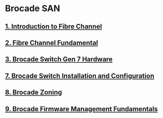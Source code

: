 # Brocade SAN

## [1. Introduction to Fibre Channel](https://github.com/SonVuDuc/brocade-san/blob/main/Introduction%20to%20Fibre%20Channel%20SANs.md)

## [2. Fibre Channel Fundamental](https://github.com/SonVuDuc/brocade-san/blob/main/Fibre%20Channel%20Fundamental.md)

## [3. Brocade Switch Gen 7 Hardware](https://github.com/SonVuDuc/brocade-san/blob/main/Brocade%20Switch%20Gen%207%20Hardware.md)

## [7. Brocade Switch Installation and Configuration](https://github.com/SonVuDuc/brocade-san/blob/main/Brocade%20Switch%20Installation%20and%20Configuration.md)

## [8. Brocade Zoning](https://github.com/SonVuDuc/brocade-san/blob/main/Brocade%20Zoning.md)

## [9. Brocade Firmware Management Fundamentals](https://github.com/SonVuDuc/brocade-san/blob/main/Brocade%20Firmware%20Management%20Fundamentals.md)

